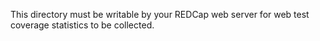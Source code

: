 This directory must be writable by your REDCap web server for
web test coverage statistics to be collected.
